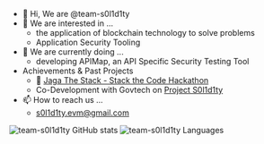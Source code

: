 - 👋 Hi, We are @team-s0l1d1ty
- 👀 We are interested in ... 
   - the application of blockchain technology to solve problems
   - Application Security Tooling 
- 🌱 We are currently doing ...
   -  developing APIMap, an API Specific Security Testing Tool
- Achievements & Past Projects
   - :2nd_place_medal: [Jaga The Stack - Stack the Code Hackathon](https://jts.tech.gov.sg/2022/stack-the-codes) 
   -  Co-Development with Govtech on [Project S0l1d1ty](https://github.com/team-s0l1d1ty/Project-S0l1d1ty)
- 📫 How to reach us ... 
   - s0l1d1ty.evm@gmail.com

![team-s0l1d1ty GitHub stats](https://github-readme-stats.vercel.app/api?username=team-s0l1d1ty&count_private=true)
![team-s0l1d1ty Languages](https://github-readme-stats.vercel.app/api/top-langs/?username=team-s0l1d1ty&layout=compact&theme=buefy&hide_border=true)
<!---
![team-s0l1d1ty Languages](https://github-readme-stats.vercel.app/api/top-langs/?username=team-s0l1d1ty&layout=compact&theme=buefy&hide_border=true)
--->

<!---
team-s0l1d1ty/team-s0l1d1ty is a ✨ special ✨ repository because its `README.md` (this file) appears on your GitHub profile.
You can click the Preview link to take a look at your changes.
- 💞️ We are looking to collaborate on ...
--->
